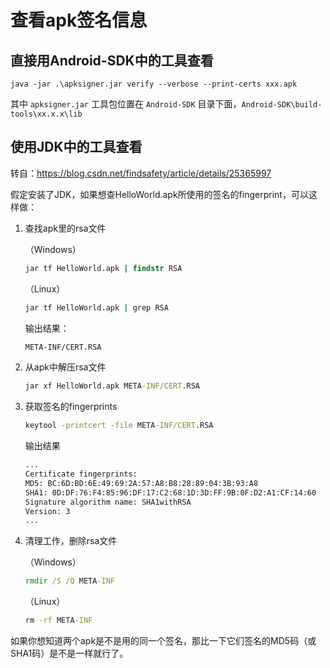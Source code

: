
# 查看apk签名信息

## 直接用Android-SDK中的工具查看
```
java -jar .\apksigner.jar verify --verbose --print-certs xxx.apk
```

其中 `apksigner.jar` 工具包位置在 `Android-SDK` 目录下面，`Android-SDK\build-tools\xx.x.x\lib`


## 使用JDK中的工具查看

转自：https://blog.csdn.net/findsafety/article/details/25365997

假定安装了JDK，如果想查HelloWorld.apk所使用的签名的fingerprint，可以这样做：

1. 查找apk里的rsa文件

    （Windows）
    ```cmd
    jar tf HelloWorld.apk | findstr RSA
    ```

    （Linux）
    ```cmd
    jar tf HelloWorld.apk | grep RSA
    ```
    输出结果：
    ```cmd
    META-INF/CERT.RSA
    ```

2. 从apk中解压rsa文件
    ```cmd
    jar xf HelloWorld.apk META-INF/CERT.RSA
    ```

3. 获取签名的fingerprints
    ```cmd
    keytool -printcert -file META-INF/CERT.RSA
    ```

    输出结果
    ```cmd
    ...
    Certificate fingerprints:
    MD5: BC:6D:BD:6E:49:69:2A:57:A8:B8:28:89:04:3B:93:A8
    SHA1: 0D:DF:76:F4:85:96:DF:17:C2:68:1D:3D:FF:9B:0F:D2:A1:CF:14:60
    Signature algorithm name: SHA1withRSA
    Version: 3
    ...
    ```

4. 清理工作，删除rsa文件

    （Windows）
    ```cmd
    rmdir /S /Q META-INF
    ```
    
    （Linux）
    ```cmd
    rm -rf META-INF
    ```

如果你想知道两个apk是不是用的同一个签名，那比一下它们签名的MD5码（或SHA1码）是不是一样就行了。